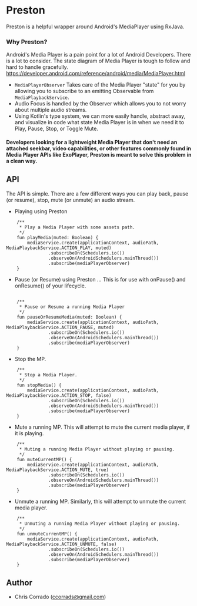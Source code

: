 # Preston
Preston is a helpful wrapper around Android's MediaPlayer using RxJava.

### Why Preston?
Android's Media Player is a pain point for a lot of Android Developers. There is a lot to consider. The state diagram of Media Player is tough to follow and hard to handle gracefully. https://developer.android.com/reference/android/media/MediaPlayer.html

* `MediaPlayerObserver` Takes care of the Media Player "state" for you by allowing you to subscribe to an emitting Observable from `MediaPlaybackService`.
* Audio Focus is handled by the Observer which allows you to not worry about multiple audio streams.
* Using Kotlin's type system, we can more easily handle, abstract away, and visualize in code what state Media Player is in when we need it to Play, Pause, Stop, or Toggle Mute.

#### Developers looking for a lightweight Media Player that don't need an attached seekbar, video capabilities, or other features commonly found in Media Player APIs like ExoPlayer, Preston is meant to solve this problem in a clean way.

## API
The API is simple. There are a few different ways you can play back, pause (or resume), stop, mute (or unmute) an audio stream.

* Playing using Preston
```
    /**
     * Play a Media Player with some assets path.
     */
    fun playMedia(muted: Boolean) {
        mediaService.create(applicationContext, audioPath, MediaPlaybackService.ACTION_PLAY, muted)
                .subscribeOn(Schedulers.io())
                .observeOn(AndroidSchedulers.mainThread())
                .subscribe(mediaPlayerObserver)
    }
```
* Pause (or Resume) using Preston ... This is for use with onPause() and onResume() of your lifecycle.
```

    /**
     * Pause or Resume a running Media Player
     */
    fun pauseOrResumeMedia(muted: Boolean) {
        mediaService.create(applicationContext, audioPath, MediaPlaybackService.ACTION_PAUSE, muted)
                .subscribeOn(Schedulers.io())
                .observeOn(AndroidSchedulers.mainThread())
                .subscribe(mediaPlayerObserver)
    }
```
* Stop the MP.
```
    /**
     * Stop a Media Player.
     */
    fun stopMedia() {
        mediaService.create(applicationContext, audioPath, MediaPlaybackService.ACTION_STOP, false)
                .subscribeOn(Schedulers.io())
                .observeOn(AndroidSchedulers.mainThread())
                .subscribe(mediaPlayerObserver)
    }
```
* Mute a running MP. This will attempt to mute the current media player, if it is playing.
```
    /**
     * Muting a running Media Player without playing or pausing.
     */
    fun muteCurrentMP() {
        mediaService.create(applicationContext, audioPath, MediaPlaybackService.ACTION_MUTE, true)
                .subscribeOn(Schedulers.io())
                .observeOn(AndroidSchedulers.mainThread())
                .subscribe(mediaPlayerObserver)
    }
```
* Unmute a running MP. Similarly, this will attempt to unmute the current media player.
```
    /**
     * Unmuting a running Media Player without playing or pausing.
     */
    fun unmuteCurrentMP() {
        mediaService.create(applicationContext, audioPath, MediaPlaybackService.ACTION_UNMUTE, false)
                .subscribeOn(Schedulers.io())
                .observeOn(AndroidSchedulers.mainThread())
                .subscribe(mediaPlayerObserver)
    }
```

## Author
* Chris Corrado (ccorrads@gmail.com)
